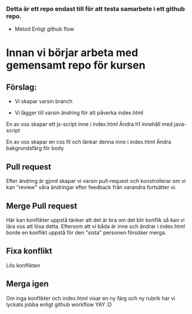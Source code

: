 ### Detta är ett repo endast till för att testa samarbete i ett github repo.

* Metod Enligt github flow

# Innan vi börjar arbeta med gemensamt repo för kursen

## Förslag:

* Vi skapar varsin branch

* Vi lägger till varsin ändring för att påverka index.html

En av oss skapar ett js-script inne i index.html
    Ändra h1 innehåll med java-script

En av oss skapar en css fil och länkar denna inne i index.html
    Ändra bakgrundsfärg för body

## Pull request

Efter ändring är gjord skapar vi varsin pull-request och konstrollerar om vi
kan "review" våra ändringar efter feedback från varandra fortsätter vi.

## Merge Pull request

Här kan konflikter uppstå tänker att det är bra om det blir konflik så kan vi
lära oss att lösa detta. Eftersom att vi båda är inne och ändrar i index.html
borde en konflikt uppstå för den "sista" personen försöker merga.

## Fixa konflikt

Lös konflikten

## Merga igen

Om inga konflikter och index.html visar en ny färg och ny rubrik har vi lyckats 
jobba enligt github workflow YAY :D


